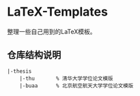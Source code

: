 # LaTeX-Templates

整理一些自己用到的LaTeX模板。

## 仓库结构说明

```
|-thesis
    |-thu       % 清华大学学位论文模版
    |-buaa      % 北京航空航天大学学位论文模版
```